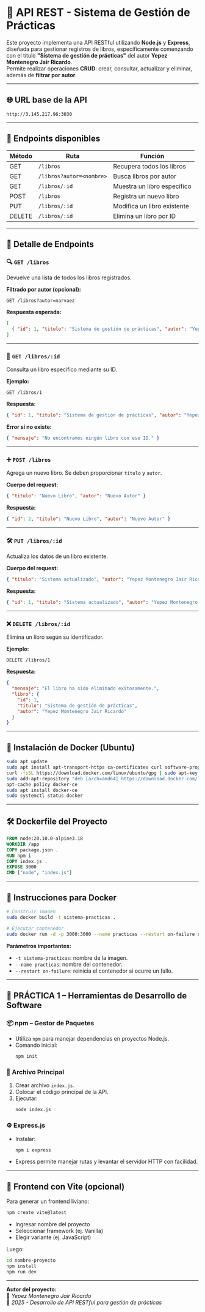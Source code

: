 # 📘 API REST - Sistema de Gestión de Prácticas

Este proyecto implementa una API RESTful utilizando **Node.js** y **Express**, diseñada para gestionar registros de libros, específicamente comenzando con el título **"Sistema de gestión de prácticas"** del autor **Yepez Montenegro Jair Ricardo**.  
Permite realizar operaciones **CRUD**: crear, consultar, actualizar y eliminar, además de **filtrar por autor**.

---

## 🌐 URL base de la API

```
http://3.145.217.96:3030
```

---

## 🔁 Endpoints disponibles

| Método | Ruta                           | Función                               |
|--------|--------------------------------|----------------------------------------|
| GET    | `/libros`                      | Recupera todos los libros              |
| GET    | `/libros?autor=<nombre>`       | Busca libros por autor                 |
| GET    | `/libros/:id`                  | Muestra un libro específico            |
| POST   | `/libros`                      | Registra un nuevo libro                |
| PUT    | `/libros/:id`                  | Modifica un libro existente            |
| DELETE | `/libros/:id`                  | Elimina un libro por ID                |

---

## 🧪 Detalle de Endpoints

### 🔍 `GET /libros`

Devuelve una lista de todos los libros registrados.

**Filtrado por autor (opcional):**
```
GET /libros?autor=narvaez
```

**Respuesta esperada:**
```json
[
  { "id": 1, "titulo": "Sistema de gestión de prácticas", "autor": "Yepez Montenegro Jair Ricardo" }
]
```

---

### 🔎 `GET /libros/:id`

Consulta un libro específico mediante su ID.

**Ejemplo:**
```
GET /libros/1
```

**Respuesta:**
```json
{ "id": 1, "titulo": "Sistema de gestión de prácticas", "autor": "Yepez Montenegro Jair Ricardo" }
```

**Error si no existe:**
```json
{ "mensaje": "No encontramos ningún libro con ese ID." }
```

---

### ➕ `POST /libros`

Agrega un nuevo libro. Se deben proporcionar `titulo` y `autor`.

**Cuerpo del request:**
```json
{ "titulo": "Nuevo Libro", "autor": "Nuevo Autor" }
```

**Respuesta:**
```json
{ "id": 2, "titulo": "Nuevo Libro", "autor": "Nuevo Autor" }
```

---

### 🛠 `PUT /libros/:id`

Actualiza los datos de un libro existente.

**Cuerpo del request:**
```json
{ "titulo": "Sistema actualizado", "autor": "Yepez Montenegro Jair Ricardo" }
```

**Respuesta:**
```json
{ "id": 1, "titulo": "Sistema actualizado", "autor": "Yepez Montenegro Jair Ricardo" }
```

---

### ❌ `DELETE /libros/:id`

Elimina un libro según su identificador.

**Ejemplo:**
```
DELETE /libros/1
```

**Respuesta:**
```json
{
  "mensaje": "El libro ha sido eliminado exitosamente.",
  "libro": {
    "id": 1,
    "titulo": "Sistema de gestión de prácticas",
    "autor": "Yepez Montenegro Jair Ricardo"
  }
}
```

---

## 🐳 Instalación de Docker (Ubuntu)

```bash
sudo apt update
sudo apt install apt-transport-https ca-certificates curl software-properties-common
curl -fsSL https://download.docker.com/linux/ubuntu/gpg | sudo apt-key add -
sudo add-apt-repository "deb [arch=amd64] https://download.docker.com/linux/ubuntu focal stable"
apt-cache policy docker-ce
sudo apt install docker-ce
sudo systemctl status docker
```

---

## 🛠 Dockerfile del Proyecto

```Dockerfile
FROM node:20.10.0-alpine3.18
WORKDIR /app
COPY package.json .
RUN npm i
COPY index.js .
EXPOSE 3000
CMD ["node", "index.js"]
```

---

## 🚀 Instrucciones para Docker

```bash
# Construir imagen
sudo docker build -t sistema-practicas .

# Ejecutar contenedor
sudo docker run -d -p 3000:3000 --name practicas --restart on-failure sistema-practicas:latest
```

**Parámetros importantes:**
- `-t sistema-practicas`: nombre de la imagen.
- `--name practicas`: nombre del contenedor.
- `--restart on-failure`: reinicia el contenedor si ocurre un fallo.

---

## 🧪 PRÁCTICA 1 – Herramientas de Desarrollo de Software

### 📦 npm – Gestor de Paquetes

- Utiliza `npm` para manejar dependencias en proyectos Node.js.
- Comando inicial:
  ```bash
  npm init
  ```

### 📁 Archivo Principal

1. Crear archivo `index.js`.
2. Colocar el código principal de la API.
3. Ejecutar:
   ```bash
   node index.js
   ```

### ⚙️ Express.js

- Instalar:
  ```bash
  npm i express
  ```
- Express permite manejar rutas y levantar el servidor HTTP con facilidad.

---

## 🎨 Frontend con Vite (opcional)

Para generar un frontend liviano:

```bash
npm create vite@latest
```

- Ingresar nombre del proyecto
- Seleccionar framework (ej. Vanilla)
- Elegir variante (ej. JavaScript)

Luego:

```bash
cd nombre-proyecto
npm install
npm run dev
```

---

**Autor del proyecto:**  
📘 *Yepez Montenegro Jair Ricardo*  
📅 *2025 - Desarrollo de API RESTful para gestión de prácticas*